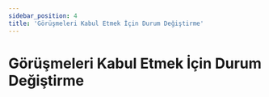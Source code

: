 ```yaml
---
sidebar_position: 4
title: 'Görüşmeleri Kabul Etmek İçin Durum Değiştirme'
---
```


# Görüşmeleri Kabul Etmek İçin Durum Değiştirme